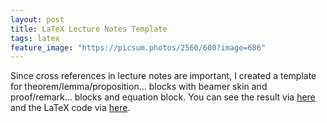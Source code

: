 ```yaml
---
layout: post
title: LaTeX Lecture Notes Template
tags: latex
feature_image: "https://picsum.photos/2560/600?image=686"
---
```


Since cross references in lecture notes are important, I created a template for theorem/lemma/proposition... blocks with beamer skin and proof/remark... blocks and equation block. You can see the result via [here](/pdfs/template.pdf) and the LaTeX code via [here](https://github.com/Sibelius-6/class-note-template).
